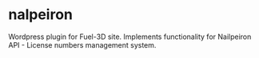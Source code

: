 # nalpeiron
Wordpress plugin for Fuel-3D site. Implements functionality for Nailpeiron API - License numbers management system.
